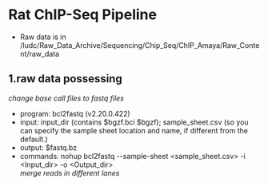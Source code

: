 # Rat ChIP-Seq Pipeline
* Raw data is in /ludc/Raw_Data_Archive/Sequencing/Chip_Seq/ChIP_Amaya/Raw_Content/raw_data
## 1.raw data possessing
*change base call files to fastq files*
* program: bcl2fastq (v2.20.0.422)
* input: input_dir (contains $bgzf.bci $bgzf); sample_sheet.csv (so you can specify the sample sheet location and name, if different from the default.)
* output: $fastq.bz
* commands: nohup bcl2fastq --sample-sheet <sample_sheet.csv> -i <Input_dir> -o <Output_dir>  
*merge reads in different lanes*
